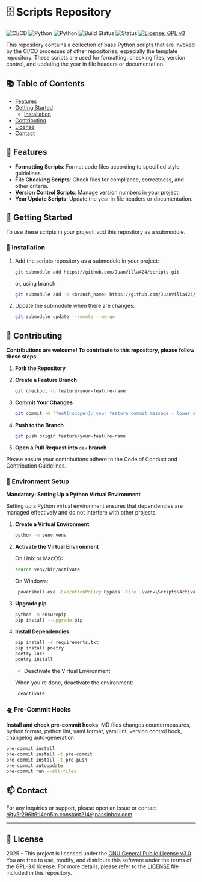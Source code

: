 # 🗄️ Scripts Repository

![CI/CD](https://img.shields.io/badge/CI/CD-Pipeline-blue)
![Python](https://img.shields.io/badge/Python-3776AB?logo=python&logoColor=fff)
![Python](https://img.shields.io/badge/Python-3.11%2B-blue.svg)
![Build Status](https://github.com/JuanVilla424/scripts/actions/workflows/ci.yml/badge.svg?branch=main)
![Status](https://img.shields.io/badge/Status-Stable-green.svg)
[![License: GPL v3](https://img.shields.io/badge/License-GPLv3-blue.svg)](LICENSE.md)

This repository contains a collection of base Python scripts that are invoked by the CI/CD processes of other repositories, especially the template repository. These scripts are used for formatting, checking files, version control, and updating the year in file headers or documentation.

## 📚 Table of Contents

- [Features](#-features)
- [Getting Started](#-getting-started)
  - [Installation](#-installation)
- [Contributing](#-contributing)
- [License](#-license)
- [Contact](#-contact)

## 🌟 Features

- **Formatting Scripts**: Format code files according to specified style guidelines.
- **File Checking Scripts**: Check files for compliance, correctness, and other criteria.
- **Version Control Scripts**: Manage version numbers in your project.
- **Year Update Scripts**: Update the year in file headers or documentation.

## 🚀 Getting Started

To use these scripts in your project, add this repository as a submodule.

### 🔨 Installation

1. Add the scripts repository as a submodule in your project:

   ```bash
   git submodule add https://github.com/JuanVilla424/scripts.git
   ```

   or, using branch

   ```bash
   git submodule add -b <branch_name> https://github.com/JuanVilla424/scripts.git
   ```

2. Update the submodule when there are changes:

   ```bash
   git submodule update --remote --merge
   ```

## 🤝 Contributing

**Contributions are welcome! To contribute to this repository, please follow these steps**:

1. **Fork the Repository**

2. **Create a Feature Branch**

   ```bash
   git checkout -b feature/your-feature-name
   ```

3. **Commit Your Changes**

   ```bash
   git commit -m "feat(<scope>): your feature commit message - lower case"
   ```

4. **Push to the Branch**

   ```bash
   git push origin feature/your-feature-name
   ```

5. **Open a Pull Request into** `dev` **branch**

Please ensure your contributions adhere to the Code of Conduct and Contribution Guidelines.

### 🔧 Environment Setup

**Mandatory: Setting Up a Python Virtual Environment**

Setting up a Python virtual environment ensures that dependencies are managed effectively and do not interfere with other projects.

1. **Create a Virtual Environment**

   ```bash
   python -m venv venv
   ```

2. **Activate the Virtual Environment**

   On Unix or MacOS:

   ```bash
   source venv/bin/activate
   ```

   On Windows:

   ```bash
    powershell.exe -ExecutionPolicy Bypass -File .\venv\Scripts\Activate.ps1
   ```

3. **Upgrade pip**

   ```bash
   python -m ensurepip
   pip install --upgrade pip
   ```

4. **Install Dependencies**

   ```bash
   pip install -r requirements.txt
   pip install poetry
   poetry lock
   poetry install
   ```

   - Deactivate the Virtual Environment

   When you're done, deactivate the environment:

   ```bash
    deactivate
   ```

### 🛸 Pre-Commit Hooks

**Install and check pre-commit hooks**: MD files changes countermeasures, python format, python lint, yaml format, yaml lint, version control hook, changelog auto-generation

```bash
pre-commit install
pre-commit install -t pre-commit
pre-commit install -t pre-push
pre-commit autoupdate
pre-commit run --all-files
```

## 📫 Contact

For any inquiries or support, please open an issue or contact [r6ty5r296it6tl4eg5m.constant214@passinbox.com](mailto:r6ty5r296it6tl4eg5m.constant214@passinbox.com).

---

## 📜 License

2025 - This project is licensed under the [GNU General Public License v3.0](https://www.gnu.org/licenses/gpl-3.0.en.html). You are free to use, modify, and distribute this software under the terms of the GPL-3.0 license. For more details, please refer to the [LICENSE](LICENSE.md) file included in this repository.
